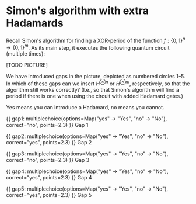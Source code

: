 # Simon's algorithm with extra Hadamards

Recall Simon's algorithm for finding a XOR-period of the function $f:\{0,1\}^n\to\{0,1\}^m$. As its main step, it executes the following quantum circuit (multiple times):

[TODO PICTURE]

We have introduced gaps in the picture, depicted as numbered circles 1–5. In which of these gaps can we insert $H^{\otimes n}$ or $H^{\otimes m}$, respectively, so that the algorithm still works correctly? (I.e., so that Simon's algorithm will find a period if there is one when using the circuit with added Hadamard gates.)

Yes means you can introduce a Hadamard, no means you cannot.

{{ gap1: multiplechoice(options=Map("yes" -> "Yes", "no" -> "No"), correct="no", points=2.3) }}
Gap 1

{{ gap2: multiplechoice(options=Map("yes" -> "Yes", "no" -> "No"), correct="yes", points=2.3) }}
Gap 2

{{ gap3: multiplechoice(options=Map("yes" -> "Yes", "no" -> "No"), correct="no", points=2.3) }}
Gap 3

{{ gap4: multiplechoice(options=Map("yes" -> "Yes", "no" -> "No"), correct="yes", points=2.3) }}
Gap 4

{{ gap5: multiplechoice(options=Map("yes" -> "Yes", "no" -> "No"), correct="yes", points=2.3) }}
Gap 5
